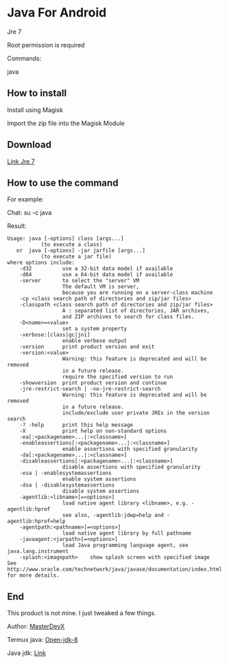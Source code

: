 # Java For Android


Jre 7

Root permission is required

Commands:

java


## How to install

Install using Magisk

Import the zip file into the Magisk Module

## Download

[Link Jre 7](https://github.com/kakathic/Jre-7-Android/releases)

## How to use the command

For example:

Chat: su -c java

Result:

```
Usage: java [-options] class [args...]
           (to execute a class)
   or  java [-options] -jar jarfile [args...]
           (to execute a jar file)
where options include:
    -d32          use a 32-bit data model if available
    -d64          use a 64-bit data model if available
    -server       to select the "server" VM
                  The default VM is server,
                  because you are running on a server-class machine
    -cp <class search path of directories and zip/jar files>
    -classpath <class search path of directories and zip/jar files>
                  A : separated list of directories, JAR archives,
                  and ZIP archives to search for class files.
    -D<name>=<value>
                  set a system property
    -verbose:[class|gc|jni]
                  enable verbose output
    -version      print product version and exit
    -version:<value>
                  Warning: this feature is deprecated and will be removed
                  in a future release.
                  require the specified version to run
    -showversion  print product version and continue
    -jre-restrict-search | -no-jre-restrict-search
                  Warning: this feature is deprecated and will be removed
                  in a future release.
                  include/exclude user private JREs in the version search
    -? -help      print this help message
    -X            print help on non-standard options
    -ea[:<packagename>...|:<classname>]
    -enableassertions[:<packagename>...|:<classname>]
                  enable assertions with specified granularity
    -da[:<packagename>...|:<classname>]
    -disableassertions[:<packagename>...|:<classname>]
                  disable assertions with specified granularity
    -esa | -enablesystemassertions
                  enable system assertions
    -dsa | -disablesystemassertions
                  disable system assertions
    -agentlib:<libname>[=<options>]
                  load native agent library <libname>, e.g. -agentlib:hprof
                  see also, -agentlib:jdwp=help and -agentlib:hprof=help
    -agentpath:<pathname>[=<options>]
                  load native agent library by full pathname
    -javaagent:<jarpath>[=<options>]
                  load Java programming language agent, see java.lang.instrument
    -splash:<imagepath>    show splash screen with specified image
See http://www.oracle.com/technetwork/java/javase/documentation/index.html for more details.
```


## End

This product is not mine. I just tweaked a few things.

Author: [MasterDevX](https://github.com/MasterDevX)

Termux java: [Open-jdk-8](https://github.com/MasterDevX/Termux-Java)

Java jdk: [Link](https://jdk.java.net)
